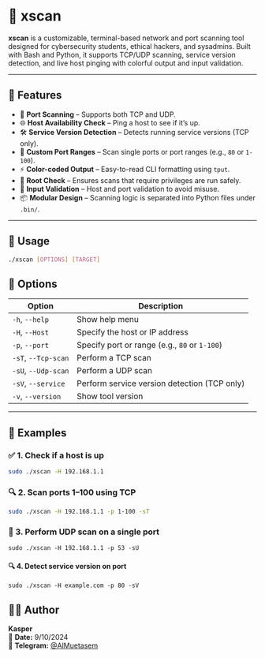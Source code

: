 # 🚀 xscan

**xscan** is a customizable, terminal-based network and port scanning tool designed for cybersecurity students, ethical hackers, and sysadmins. Built with Bash and Python, it supports TCP/UDP scanning, service version detection, and live host pinging with colorful output and input validation.

---

## 📌 Features

- 🔎 **Port Scanning** – Supports both TCP and UDP.
- 🌐 **Host Availability Check** – Ping a host to see if it’s up.
- 🛠 **Service Version Detection** – Detects running service versions (TCP only).
- 🔧 **Custom Port Ranges** – Scan single ports or port ranges (e.g., `80` or `1-100`).
- ⚡ **Color-coded Output** – Easy-to-read CLI formatting using `tput`.
- 🔐 **Root Check** – Ensures scans that require privileges are run safely.
- 🧠 **Input Validation** – Host and port validation to avoid misuse.
- 📦 **Modular Design** – Scanning logic is separated into Python files under `.bin/`.

---

## 🧪 Usage

```bash
./xscan [OPTIONS] [TARGET]
```


## 🎯 Options

| Option             | Description                                    |
|--------------------|------------------------------------------------|
| `-h`, `--help`      | Show help menu                                 |
| `-H`, `--Host`      | Specify the host or IP address                 |
| `-p`, `--port`      | Specify port or range (e.g., `80` or `1-100`)  |
| `-sT`, `--Tcp-scan` | Perform a TCP scan                             |
| `-sU`, `--Udp-scan` | Perform a UDP scan                             |
| `-sV`, `--service`  | Perform service version detection (TCP only)   |
| `-v`, `--version`   | Show tool version                              |

---

## 🔧 Examples

### ✅ 1. Check if a host is up

```bash
sudo ./xscan -H 192.168.1.1
```

### 🔍 2. Scan ports 1–100 using TCP
```bash
sudo ./xscan -H 192.168.1.1 -p 1-100 -sT
```
### 📡 3. Perform UDP scan on a single port
```
sudo ./xscan -H 192.168.1.1 -p 53 -sU
```

#### 🔍 4. Detect service version on port
```
sudo ./xscan -H example.com -p 80 -sV
```
## 👨‍💻 Author

**Kasper**  
📆 **Date:** 9/10/2024  
💬 **Telegram:** [@AlMuetasem](https://t.me/AlMuetasem)

